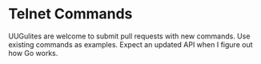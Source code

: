 # Telnet Commands

UUGulites are welcome to submit pull requests with new commands. Use existing commands as examples. Expect an updated API when I figure out how Go works.
